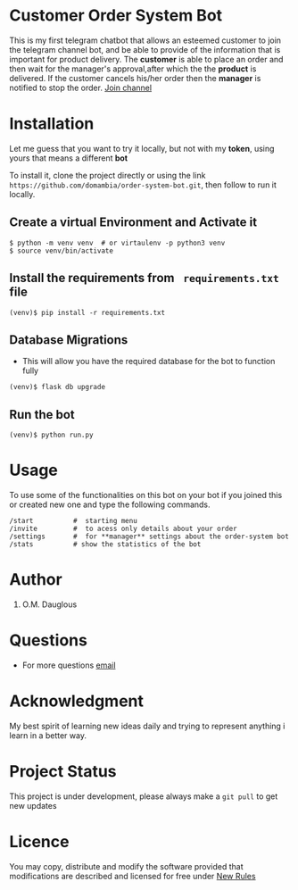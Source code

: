# Customer Order System Bot
This is my first telegram chatbot that allows an esteemed customer to join the telegram  channel bot, and be able to provide of the information that is important for product delivery.
The **customer** is able to place an order and then wait for the manager's approval,after which the
the **product** is delivered. If the customer cancels his/her order then the **manager** is notified to stop the order. [Join channel](t.me/order_system_bot)

# Installation 
Let me guess that you want to try it locally, but not with my **token**, using yours that means a different **bot**

To install it, clone the project directly or using the link ```https://github.com/domambia/order-system-bot.git```, then follow  to run it locally.

## Create a virtual Environment and Activate it

```
$ python -m venv venv  # or virtaulenv -p python3 venv
$ source venv/bin/activate
```
## Install the requirements from ``` requirements.txt``` file
```
(venv)$ pip install -r requirements.txt 
```
## Database Migrations 
- This will allow you have the required database for the bot to function fully
```
(venv)$ flask db upgrade
```
## Run the bot
```
(venv)$ python run.py 
```

# Usage

To use some of the functionalities on this bot on your bot if you joined this or created new one and type the following commands.
```
/start 			#  starting menu 
/invite 		#  to acess only details about your order
/settings 		#  for **manager** settings about the order-system bot
/stats          # show the statistics of the bot
```

# Author
1. O.M. Dauglous

# Questions
- For more questions [email](omambiadauglous@gmail.com)

# Acknowledgment
My best spirit of learning new ideas daily and trying to represent anything i learn in a better way.

# Project Status 
This project is under development, please always make a ``` git pull ``` to get new updates

# Licence 
You may copy, distribute and modify the software provided that modifications are described and licensed for free under [New Rules](https"//google.com)
